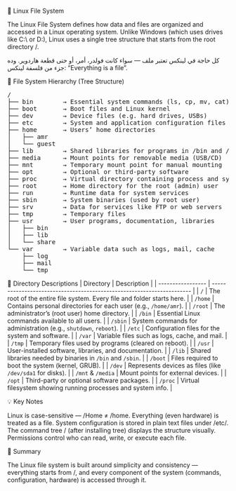 🐧 Linux File System

The Linux File System defines how data and files are organized and accessed in a Linux operating system.
Unlike Windows (which uses drives like C:\ or D:\), Linux uses a single tree structure that starts from the root directory /.

كل حاجة في لينكس تعتبر ملف — سواء كانت فولدر، أمر، أو حتى قطعة هاردوير.
وده جزء من فلسفة لينكس: “Everything is a file”.



🌳 File System Hierarchy (Tree Structure)
<pre>
/
├── bin        → Essential system commands (ls, cp, mv, cat)
├── boot       → Boot files and Linux kernel
├── dev        → Device files (e.g. hard drives, USBs)
├── etc        → System and application configuration files
├── home       → Users’ home directories
│   ├── amr
│   └── guest
├── lib        → Shared libraries for programs in /bin and /sbin
├── media      → Mount points for removable media (USB/CD)
├── mnt        → Temporary mount point for manual mounting
├── opt        → Optional or third-party software
├── proc       → Virtual directory containing process and system info
├── root       → Home directory for the root (admin) user
├── run        → Runtime data for system services
├── sbin       → System binaries (used by root user)
├── srv        → Data for services like FTP or web servers
├── tmp        → Temporary files
├── usr        → User programs, documentation, libraries
│   ├── bin
│   ├── lib
│   └── share
└── var        → Variable data such as logs, mail, cache
    ├── log
    ├── mail
    └── tmp
</pre>



📘 Directory Descriptions
| Directory         | Description                                                            |
| ----------------- | ---------------------------------------------------------------------- |
| `/`               | The root of the entire file system. Every file and folder starts here. |
| `/home`           | Contains personal directories for each user (e.g., `/home/amr`).       |
| `/root`           | The administrator’s (root user) home directory.                        |
| `/bin`            | Essential Linux commands available to all users.                       |
| `/sbin`           | System commands for administration (e.g., `shutdown`, `reboot`).       |
| `/etc`            | Configuration files for the system and software.                       |
| `/var`            | Variable files such as logs, cache, and mail.                          |
| `/tmp`            | Temporary files used by programs (cleared on reboot).                  |
| `/usr`            | User-installed software, libraries, and documentation.                 |
| `/lib`            | Shared libraries needed by binaries in `/bin` and `/sbin`.             |
| `/boot`           | Files required to boot the system (kernel, GRUB).                      |
| `/dev`            | Represents devices as files (like `/dev/sda1` for disks).              |
| `/mnt` & `/media` | Mount points for external devices.                                     |
| `/opt`            | Third-party or optional software packages.                             |
| `/proc`           | Virtual filesystem showing running processes and system info.          |



💡 Key Notes

Linux is case-sensitive — /Home ≠ /home.
Everything (even hardware) is treated as a file.
System configuration is stored in plain text files under /etc/.
The command tree / (after installing tree) displays the structure visually.
Permissions control who can read, write, or execute each file.


🚀 Summary

The Linux file system is built around simplicity and consistency —
everything starts from /, and every component of the system (commands, configuration, hardware) is accessed through it.
